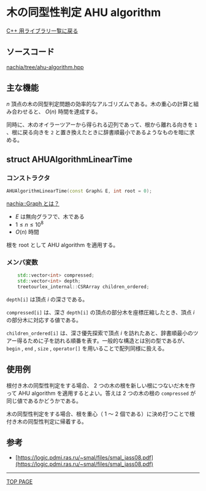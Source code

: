 # 木の同型性判定 AHU algorithm

[C++ 用ライブラリ一覧に戻る](../index.md)

## ソースコード

[nachia/tree/ahu-algorithm.hpp](https://github.com/NachiaVivias/cp-library/blob/main/Cpp/Include/nachia/tree/ahu-algorithm.hpp)

## 主な機能

$n$ 頂点の木の同型判定問題の効率的なアルゴリズムである。木の重心の計算と組み合わせると、 $O(n)$ 時間を達成する。

同時に、木のオイラーツアーから得られる辺列であって、根から離れる向きを `1` 、根に戻る向きを `2` と置き換えたときに辞書順最小であるようなものを暗に求める。

## struct AHUAlgorithmLinearTime

### コンストラクタ

```c++
AHUAlgorithmLinearTime(const Graph& E, int root = 0);
```

[nachia::Graph とは？](./../graph/graph.md)

- $E$ は無向グラフで、木である
- $1 \leq n \leq 10^8$
- $O(n)$ 時間

根を $\text{root}$ として AHU algorithm を適用する。

### メンバ変数

```c++
    std::vector<int> compressed;
    std::vector<int> depth;
    treetourlex_internal::CSRArray children_ordered;
```

`depth[i]` は頂点 $i$ の深さである。

`compressed[i]` は、深さ `depth[i]` の頂点の部分木を座標圧縮したとき、頂点 $i$ の部分木に対応する値である。

`children_ordered[i]` は、深さ優先探索で頂点 $i$ を訪れたあと、辞書順最小のツアー得るために子を訪れる順番を表す。一般的な構造とは別の型であるが、 `begin` , `end` , `size` , `operator[]` を用いることで配列同様に扱える。

## 使用例

根付き木の同型性判定をする場合、 $2$ つの木の根を新しい根につないだ木を作って AHU algorithm を適用するとよい。答えは $2$ つの木の根の `compressed` が同じ値であるかどうかである。

木の同型性判定をする場合、根を重心（ $1$ ～ $2$ 個である）に決め打つことで根付き木の同型性判定に帰着する。

## 参考

- [https://logic.pdmi.ras.ru/~smal/files/smal_jass08.pdf](https://logic.pdmi.ras.ru/~smal/files/smal_jass08.pdf)

---

[TOP PAGE](https://nachiavivias.github.io/cp-library/)


<script type="text/x-mathjax-config">MathJax.Hub.Config({tex2jax:{inlineMath:[['\$','\$']],processEscapes:true},CommonHTML: {matchFontHeight:false}});</script>
<script type="text/javascript" async src="https://cdnjs.cloudflare.com/ajax/libs/mathjax/2.7.1/MathJax.js?config=TeX-MML-AM_CHTML"></script>
